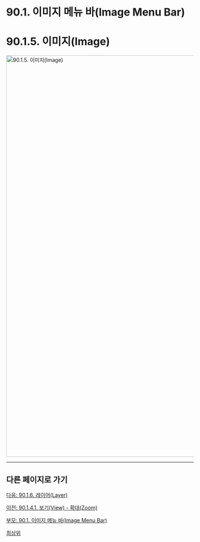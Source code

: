 # 90.1. 이미지 메뉴 바(Image Menu Bar)
# 90.1.5. 이미지(Image)

<img width="1080" alt="90.1.5. 이미지(Image)" environment="MacOS:Sonoma 14.2.1 GIMP 2.10.36" src="https://github.com/wonder13662/gimp/assets/15767104/a7225394-1a92-4d6d-8461-0eb4c19c55cb">

***

## 다른 페이지로 가기

[다음: 90.1.6. 레이어(Layer)](./90-01-06-layer.md)

[이전: 90.1.4.1. 보기(View) - 확대(Zoom)](./90-01-04-viewx-01-zoom.md)

[부모: 90.1. 이미지 메뉴 바(Image Menu Bar)](./90-01-00-image-menu-bar.md)

[최상위](./00-home.md)
